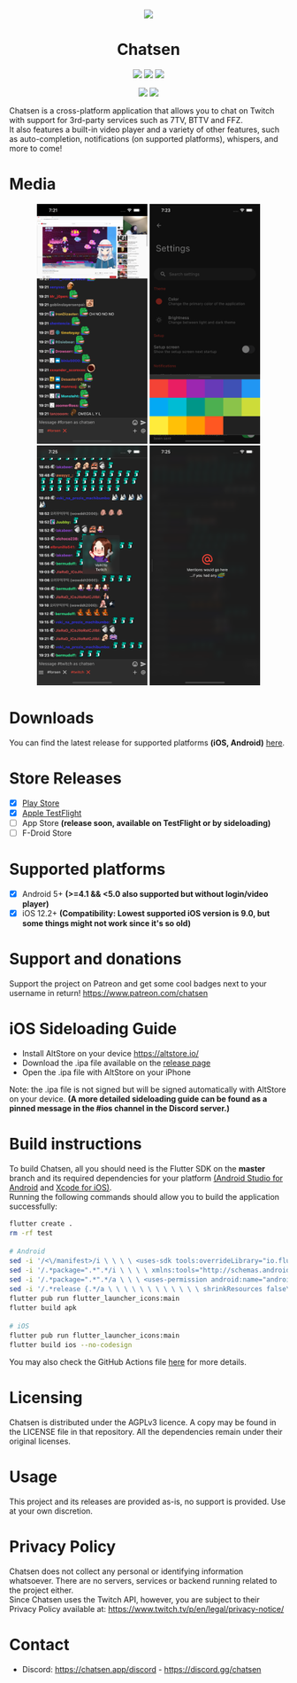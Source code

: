<p align="middle">
<img align="middle" height="100" src="https://images2.imgbox.com/c8/44/ZXEEH8QQ_o.png">
<p>
<h1 align="middle">Chatsen</h1>

<p align="middle" float="left">
  <a href="https://discord.gg/chatsen"><img src="https://img.shields.io/discord/758710852756570153?color=5865F2&label=chat&logo=discord&logoColor=white"></a>
  <a href="https://hanadigital.github.io/grev/?user=chatsen&repo=chatsen"><img src="https://img.shields.io/github/downloads/chatsen/chatsen/total?color=23B14D"></a>
  <a href="https://github.com/chatsen/chatsen/blob/master/LICENSE"><img src="https://img.shields.io/github/license/chatsen/chatsen"></a>
</p>
<p align="middle" float="left">
  <a href="https://testflight.apple.com/join/I7Fm27MH"><img height="75" src="https://images2.imgbox.com/b4/15/OpurwkOR_o.png"></a>
  <a href="https://play.google.com/store/apps/details?id=com.chatsen.chatsen"><img height="75" src="https://play.google.com/intl/en_us/badges/images/generic/en_badge_web_generic.png"></a>
</p>

Chatsen is a cross-platform application that allows you to chat on Twitch with support for 3rd-party services such as 7TV, BTTV and FFZ.  
It also features a built-in video player and a variety of other features, such as auto-completion, notifications (on supported platforms), whispers, and more to come!

# Media
<p align="middle" float="left">
  <img src="https://raw.githubusercontent.com/chatsen/resources/master/assets/screenshots/1.png" width="200" />
  <img src="https://raw.githubusercontent.com/chatsen/resources/master/assets/screenshots/2.png" width="200" />
  <img src="https://raw.githubusercontent.com/chatsen/resources/master/assets/screenshots/3.png" width="200" />
  <img src="https://raw.githubusercontent.com/chatsen/resources/master/assets/screenshots/4.png" width="200" />
</p>

# Downloads
You can find the latest release for supported platforms **(iOS, Android)** [here](https://github.com/Chatsen/chatsen/releases).

# Store Releases
- [x] [Play Store](https://play.google.com/store/apps/details?id=com.chatsen.chatsen)
- [x] [Apple TestFlight](https://testflight.apple.com/join/I7Fm27MH)
- [ ] App Store **(release soon, available on TestFlight or by sideloading)**
- [ ] F-Droid Store

# Supported platforms
- [x] Android 5+ **(>=4.1 && <5.0 also supported but without login/video player)**
- [x] iOS 12.2+ **(Compatibility: Lowest supported iOS version is 9.0, but some things might not work since it's so old)**

# Support and donations
Support the project on Patreon and get some cool badges next to your username in return!
https://www.patreon.com/chatsen
  
# iOS Sideloading Guide
- Install AltStore on your device https://altstore.io/
- Download the .ipa file available on the [release page](https://github.com/Chatsen/chatsen/releases)
- Open the .ipa file with AltStore on your iPhone

Note: the .ipa file is not signed but will be signed automatically with AltStore on your device.
**(A more detailed sideloading guide can be found as a pinned message in the #ios channel in the Discord server.)**

# Build instructions
To build Chatsen, all you should need is the Flutter SDK on the **master** branch and its required dependencies for your platform [(Android Studio for Android](https://developer.android.com/studio) and [Xcode for iOS)](https://developer.apple.com/xcode/resources/).  
Running the following commands should allow you to build the application successfully:

```bash
flutter create .
rm -rf test

# Android
sed -i '/<\/manifest>/i \ \ \ \ <uses-sdk tools:overrideLibrary="io.flutter.plugins.webviewflutter"/>' ./android/app/src/main/AndroidManifest.xml
sed -i '/.*package=".*".*/i \ \ \ \ xmlns:tools="http://schemas.android.com/tools"' ./android/app/src/main/AndroidManifest.xml
sed -i '/.*package=".*".*/a \ \ \ <uses-permission android:name="android.permission.INTERNET"/>' ./android/app/src/main/AndroidManifest.xml
sed -i '/.*release {.*/a \ \ \ \ \ \ \ \ \ \ \ \ shrinkResources false\n\ \ \ \ \ \ \ \ \ \ \ \ minifyEnabled false' ./android/app/build.gradle
flutter pub run flutter_launcher_icons:main
flutter build apk

# iOS
flutter pub run flutter_launcher_icons:main
flutter build ios --no-codesign
```

You may also check the GitHub Actions file [here](https://github.com/chatsen/chatsen/blob/master/.github/workflows/main.yml) for more details.

# Licensing
Chatsen is distributed under the AGPLv3 licence. A copy may be found in the LICENSE file in that repository. All the dependencies remain under their original licenses.

# Usage
This project and its releases are provided as-is, no support is provided. Use at your own discretion.

# Privacy Policy
Chatsen does not collect any personal or identifying information whatsoever. There are no servers, services or backend running related to the project either.  
Since Chatsen uses the Twitch API, however, you are subject to their Privacy Policy available at: https://www.twitch.tv/p/en/legal/privacy-notice/

# Contact
- Discord: https://chatsen.app/discord - https://discord.gg/chatsen
